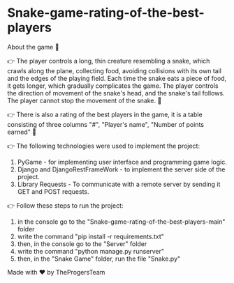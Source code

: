 # Snake-game-rating-of-the-best-players

About the game 👾

👉 The player controls a long, thin creature resembling a snake, which crawls along the plane, collecting food, avoiding collisions with its own tail and the edges of the playing field. Each time the snake eats a piece of food, it gets longer, which gradually complicates the game. The player controls the direction of movement of the snake's head, and the snake's tail follows. The player cannot stop the movement of the snake. 🐍

👉 There is also a rating of the best players in the game, it is a table consisting of three columns "#", "Player's name", "Number of points earned" 🥳

👉 The following technologies were used to implement the project:

1. PyGame - for implementing user interface and programming game logic.
2. Django and DjangoRestFrameWork - to implement the server side of the project.
3. Library Requests - To communicate with a remote server by sending it GET and POST requests.

👉 Follow these steps to run the project:

1. in the console go to the "Snake-game-rating-of-the-best-players-main" folder
2. write the command "pip install -r requirements.txt"
3. then, in the console go to the "Server" folder
4. write the command "python manage.py runserver"
5. then, in the "Snake Game" folder, run the file "Snake.py"

Made with ❤️ by TheProgersTeam
